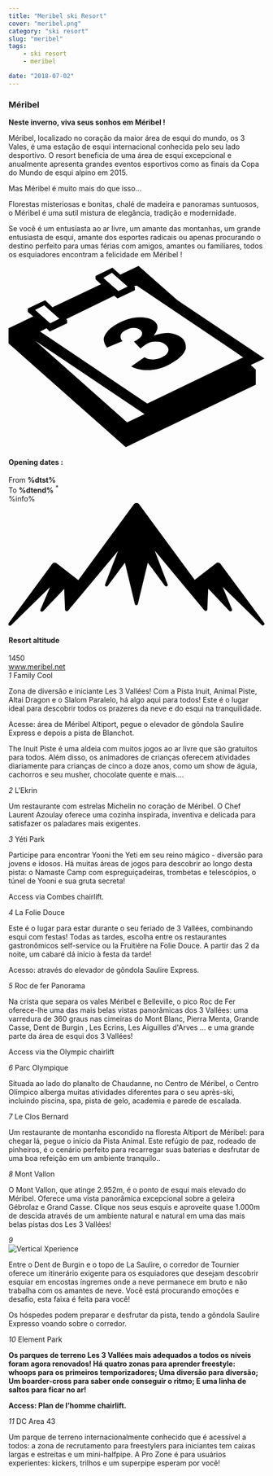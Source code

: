 ```yaml
---
title: "Meribel ski Resort"
cover: "meribel.png"
category: "ski resort"
slug: "meribel"
tags:
    - ski resort
    - meribel

date: "2018-07-02"
---
```


<div class="edito-wrapper station"><div class="banner-station">
<div class="banner-station-logo">
   <imgtest data="meribel.png" directory="post" alt="Méribel"></imgtest>
</div>
</div>
<h3 class="main-title-1 h-margin-bottom-0">Méribel</h1>
<div class="rich-text">
   <p><strong>Neste inverno, viva seus sonhos em Méribel !</strong></p>
<p>Méribel, localizado no coração da maior área de esqui do mundo, os 3 Vales, é uma estação de esqui internacional conhecida pelo seu lado desportivo. O resort beneficia de uma área de esqui excepcional e anualmente apresenta grandes eventos esportivos como as finais da Copa do Mundo de esqui alpino em 2015. </p>
<p> Mas Méribel é muito mais do que isso...</p>

<p>Florestas misteriosas e bonitas, chalé de madeira e panoramas suntuosos, o Méribel é uma sutil mistura de elegância, tradição e modernidade.</p>
<p>Se você é um entusiasta ao ar livre, um amante das montanhas, um grande entusiasta de esqui, amante dos esportes radicais ou apenas procurando o destino perfeito para umas férias com amigos, amantes ou familiares, todos os esquiadores encontram a felicidade em Méribel !</p>
</div>
<div class="grid center">
   <div class="col-6">
   <i class="icon icon-date icon-55">
  <svg xmlns="http://www.w3.org/2000/svg" viewBox="0 0 55.9 39.6"><path d="M37.6 15.5c-.7-.5-1.6-.8-2.6-.9-1.1 0-2.2.2-3.3.6 1.1-1.4 1.1-2.4.1-3.2-.7-.5-1.7-.8-3.1-.8-1.6 0-3.3.5-4.9 1.4-.9.5-1.7 1.1-2.2 1.7-.5.6-.8 1.2-.8 1.7s.2 1.1.7 1.8l3.4-1.4c-.4-.4-.5-.8-.4-1.3.1-.4.5-.8 1.1-1.1.6-.3 1.1-.5 1.7-.5.6 0 1 .1 1.4.4.4.3.6.7.4 1.2-.2.5-.8.9-1.7 1.4l1.4 1.5c.5-.4.9-.7 1.4-1 .6-.4 1.3-.5 2.1-.5s1.4.2 1.9.6c.6.4.8.9.7 1.4-.1.5-.5 1-1.2 1.3-.6.4-1.3.5-2 .6-.7 0-1.4-.1-2-.5l-2.9 2c1.1.6 2.5.9 4.1.8 1.6-.1 3.2-.6 4.7-1.5 1.6-.9 2.7-1.9 3.1-3.1.1-.9-.1-1.9-1.1-2.6z"></path><path d="M52.9 21.6l3-1.4-19-12.7L28.4 0l-4 1.9L22.7.4 19 2.2v.7L20.2 4 9.6 9 8 7.5 4.2 9.3v.7l1.2 1L0 13.6v3.3l25.6 22.6L54 25.9v-3.3l-1.1-1zM22.6 1.5l.9.8L26 4.5l-2 1-2.4-2.1-.9-.8 1.9-1.1zM7.8 8.6l.9.8 2.4 2.1-2 1-2.4-2.1-.9-.8 2-1zm18.1 25.5L5.8 16.3l23.9 16-3.8 1.8zM51.1 20L30.3 30 6.9 14.3l1.4-.7.7.7 3.8-1.8v-.7l-.2-.2 10.5-5.1.7.6 3.8-1.8v-.7l-.2-.2.6-.1 21.6 14.5 1.7 1.2h-.2z"></path></svg>   </i>
   <h4 class="main-title-3 h-uppercase center h-fz-16">Opening dates :</h4>
   <div class="opening-dates">
          From <strong>%dtst%</strong> <br/>
          To <strong>%dtend%</strong> <sup className="blue">*</sup>
     </div>
     %info%
   </div>
   <div class="col-6">
   <i class="icon icon-mountain icon-55">
  <svg xmlns="http://www.w3.org/2000/svg" viewBox="0 0 85.1 40.7"><path d="M23.2 25.6L41.7.4c.2-.3.5-.4.9-.4.3 0 .6.1.8.4l18.5 25.1L69 20c.2-.2.5-.3.8-.2.3 0 .5.2.7.4L85 39.8c.2.2.1.5-.1.7-.2.2-.5.2-.7 0l-13-12.7 3.1 7.5c.1.2 0 .5-.2.6-.2.1-.5.1-.7-.1l-7-7.4-.3 6.9c0 .2-.1.4-.4.5-.2.1-.4 0-.6-.2L48.6 15.8 52.9 27c.1.2 0 .5-.2.6-.2.1-.5.1-.7-.1l-5.7-7.7L43 33.5c-.1.2-.3.4-.5.4s-.4-.2-.5-.4l-3.3-13.7-5.7 7.7c-.2.2-.4.3-.7.1-.2-.1-.3-.4-.2-.6l4.3-11.1-16.6 19.8c-.1.2-.4.2-.6.2-.2-.1-.3-.2-.4-.5l-.3-6.9-7 7.4c-.2.2-.5.2-.7.1-.2-.1-.3-.4-.2-.6l3.2-7.5-13 12.7c-.2.2-.5.2-.7 0-.2-.2-.2-.5-.1-.7l14.5-19.7c.2-.2.4-.4.7-.4.3 0 .6 0 .8.2l7.2 5.6z"></path></svg>   </i>
   <h4 class="main-title-3 h-uppercase center h-fz-16">Resort altitude</h4>
   1450
   </div>
</div>
<a rel="nofollow" href="http://www.meribel.net" class="btn btn-blue" target="_blank">www.meribel.net</a>

<div class="poi-anchor-title" id="marker_10">
<em>1</em> Family Cool
</div>
<div class="o-actu fullWidth">
   <div class="grid-noGutter-equalHeight_sm-1">
 <div class="col">
<imgtest data="meribel-familycool.jpg" directory="post" alt="Family Cool"></imgtest>
 </div>
   <div class="col">
<div class="pl2 rich-text">
   <p>Zona de diversão e iniciante Les 3 Vallées! Com a Pista Inuit, Animal Piste, Altai Dragon e o Slalom Paralelo, há algo aqui para todos! Este é o lugar ideal para descobrir todos os prazeres da neve e do esqui na tranquilidade.</p>

<p>Acesse: área de Méribel Altiport, pegue o elevador de gôndola Saulire Express e depois a pista de Blanchot.</p>
</div>
</div>
</div>
</div>

 <div class="o-actu fullWidth">
 <div class="grid-noGutter-equalHeight-reverse_sm-1">
<div class="col">
<imgtest data="meribel-lesinuits.jpg" directory="post" alt=""></imgtest>
</div>
<div class="col">
   <div class="pl2 rich-text">
   <p>The Inuit Piste é uma aldeia com muitos jogos ao ar livre que são gratuitos para todos. Além disso, os animadores de crianças oferecem atividades diariamente para crianças de cinco a doze anos, como um show de águia, cachorros e seu musher, chocolate quente e mais….</p>
   </div>
</div>
   </div>
   </div>
<div class="poi-anchor-title" id="marker_19">
<em>2</em> L'Ekrin
</div>

<div class="o-actu fullWidth">
   <div class="grid-noGutter-equalHeight_sm-1">
 <div class="col">
<imgtest data="meribel-lekrin.jpg" directory="post" alt="L'Ekrin"></imgtest>
 </div>
   <div class="col">
<div class="pl2 rich-text">
   <p>Um restaurante com estrelas Michelin no coração de Méribel. O Chef Laurent Azoulay oferece uma cozinha inspirada, inventiva e delicada para satisfazer os paladares mais exigentes.</p>
</div>
</div>
</div>
</div>

<div class="poi-anchor-title" id="marker_20">
<em>3</em> Yéti Park
</div>
<div class="o-actu fullWidth">
   <div class="grid-noGutter-equalHeight_sm-1">
 <div class="col">
<imgtest data="meribel-yp.jpg" directory="post" alt="Yéti Park"></imgtest>
 </div>
   <div class="col">
<div class="pl2 rich-text">
   <p>Participe para encontrar Yooni the Yeti em seu reino mágico - diversão para jovens e idosos. Há muitas áreas de jogos para descobrir ao longo desta pista: o Namaste Camp com espreguiçadeiras, trombetas e telescópios, o túnel de Yooni e sua gruta secreta!</p>

<p>Access via Combes chairlift.</p>
</div>
</div>
</div>
</div>

<div class="poi-anchor-title" id="marker_21">
<em>4</em> La Folie Douce
</div>

<div class="o-actu fullWidth">
   <div class="grid-noGutter-equalHeight_sm-1">
 <div class="col">
<imgtest data="meribel-fd.jpg" directory="post" alt="La Folie Douce"></imgtest>
 </div>
   <div class="col">
<div class="pl2 rich-text">
   <p>Este é o lugar para estar durante o seu feriado de 3 Vallées, combinando esqui com festas! Todas as tardes, escolha entre os restaurantes gastronômicos self-service ou la Fruitière na Folie Douce. A partir das 2 da noite, um cabaré dá início à festa da tarde! </p>
<p>Acesso: através do elevador de gôndola Saulire Express.</p>
</div>
</div>
</div>
</div>

<div class="poi-anchor-title" id="marker_22">
<em>5</em> Roc de fer Panorama
</div>

<div class="o-actu fullWidth">
   <div class="grid-noGutter-equalHeight_sm-1">
 <div class="col">
<imgtest data="meribel-roc.jpg" directory="post" alt="Roc de fer Panorama"></imgtest>
 </div>
   <div class="col">
<div class="pl2 rich-text">
   <p>Na crista que separa os vales Méribel e Belleville, o pico Roc de Fer oferece-lhe uma das mais belas vistas panorâmicas dos 3 Vallées: uma varredura de 360 graus nas cimeiras do Mont Blanc, Pierra Menta, Grande Casse, Dent de Burgin , Les Ecrins, Les Aiguilles d'Arves ... e uma grande parte da área de esqui dos 3 Vallées!</p>

<p>Access via the Olympic chairlift</p>
</div>
</div>
</div>
</div>

<div class="poi-anchor-title" id="marker_23">
<em>6</em> Parc Olympique
</div>

<div class="o-actu fullWidth">
   <div class="grid-noGutter-equalHeight_sm-1">
 <div class="col">
<imgtest data="meribel-parco.jpg" directory="post" alt="Parc Olympique"></imgtest>
 </div>
   <div class="col">
<div class="pl2 rich-text">
   <p>Situada ao lado do planalto de Chaudanne, no Centro de Méribel, o Centro Olímpico alberga muitas atividades diferentes para o seu après-ski, incluindo piscina, spa, pista de gelo, academia e parede de escalada.</p>
</div>
</div>
</div>
</div>

<div class="poi-anchor-title" id="marker_24">
<em>7</em> Le Clos Bernard
</div>

<div class="o-actu fullWidth">
   <div class="grid-noGutter-equalHeight_sm-1">
 <div class="col">
<imgtest data="meribel-cb.jpg" directory="post" alt="Le Clos Bernard"></imgtest>
 </div>
   <div class="col">
<div class="pl2 rich-text">
   <p>Um restaurante de montanha escondido na floresta Altiport de Méribel: para chegar lá, pegue o início da Pista Animal. Este refúgio de paz, rodeado de pinheiros, é o cenário perfeito para recarregar suas baterias e desfrutar de uma boa refeição em um ambiente tranquilo..</p>
</div>
</div>
</div>
</div>

<div class="poi-anchor-title" id="marker_25">
<em>8</em> Mont Vallon
</div>
<div class="o-actu fullWidth">
   <div class="grid-noGutter-equalHeight_sm-1">
 <div class="col">
<imgtest data="meribel-mv.jpg" directory="post" alt="Mont Vallon"></imgtest>
 </div>
   <div class="col">
<div class="pl2 rich-text">
   <p>O Mont Vallon, que atinge 2.952m, é o ponto de esqui mais elevado do Méribel. Oferece uma vista panorâmica excepcional sobre a geleira Gébrolaz e Grand Casse. Clique nos seus esquis e aproveite quase 1.000m de descida através de um ambiente natural e natural em uma das mais belas pistas dos Les 3 Vallées!</p>
</div>
</div>
</div>
</div>

<div class="poi-anchor-title" id="marker_26">
<em>9</em> 
</div>

<div class="grid-noGutter-equalHeight_sm-1">
  <div class="col">
 <img src="assets/resortfiles/meribel-db.jpg"
 alt="Vertical Xperience">
  </div>
  <div class="col">
 <div class="pl2 rich-text">
<p>Entre o Dent de Burgin e o topo de La Saulire, o corredor de Tournier oferece um itinerário exigente para os esquiadores que desejam descobrir esquiar em encostas íngremes onde a neve permanece em bruto e não trabalha com os amantes de neve. Você está procurando emoções e desafio, esta faixa é feita para você! </p><p> Os hóspedes podem preparar e desfrutar da pista, tendo a gôndola Saulire Expresso voando sobre o corredor.</p>
 </div>
  </div>
<div class="poi-anchor-title" id="marker_27">
<em>10</em> Element Park
</div>

<div class="o-actu fullWidth">
   <div class="grid-noGutter-equalHeight_sm-1">
 <div class="col">
<imgtest data="meribel-ep.jpg" directory="post" alt="Element Park"></imgtest>
 </div>
   <div class="col">
<div class="pl2 rich-text">
   <p><strong>Os parques de terreno Les 3 Vallées mais adequados a todos os níveis foram agora renovados! Há quatro zonas para aprender freestyle: whoops para os primeiros temporizadores; Uma diversão para diversão; Um boarder-cross para saber onde conseguir o ritmo; E uma linha de saltos para ficar no ar!</strong></p>

<p><strong>Access: Plan de l’homme chairlift.</strong></p>
</div>
</div>
</div>
</div>

<div class="poi-anchor-title" id="marker_28">
<em>11</em> DC Area 43
</div>

<div class="o-actu fullWidth">
   <div class="grid-noGutter-equalHeight_sm-1">
 <div class="col">
<imgtest data="meribel-da.jpg" directory="post" alt="DC Area 43"></imgtest>
 </div>
   <div class="col">
<div class="pl2 rich-text">
   <p>Um parque de terreno internacionalmente conhecido que é acessível a todos: a zona de recrutamento para freestylers para iniciantes tem caixas largas e estreitas e um mini-halfpipe. A Pro Zone é para usuários experientes: kickers, trilhos e um superpipe esperam por você!</p>
</div>
</div>
</div>
</div>
</div>
</div>